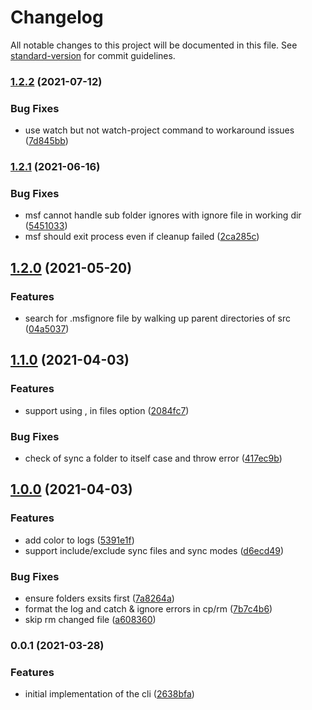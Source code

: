 # Changelog

All notable changes to this project will be documented in this file. See [standard-version](https://github.com/conventional-changelog/standard-version) for commit guidelines.

### [1.2.2](https://github.com/rocwind/msf-cli/compare/v1.2.1...v1.2.2) (2021-07-12)


### Bug Fixes

* use watch but not watch-project command to workaround issues ([7d845bb](https://github.com/rocwind/msf-cli/commit/7d845bb6da7e913bc218011da1fa7a8f8dd6badb))

### [1.2.1](https://github.com/rocwind/msf-cli/compare/v1.2.0...v1.2.1) (2021-06-16)


### Bug Fixes

* msf cannot handle sub folder ignores with ignore file in working dir ([5451033](https://github.com/rocwind/msf-cli/commit/5451033c4a71e6da7d1efb2585fc53527652b6ef))
* msf should exit process even if cleanup failed ([2ca285c](https://github.com/rocwind/msf-cli/commit/2ca285c2ff17021e7609111ec17bf18fb8d5bd30))

## [1.2.0](https://github.com/rocwind/msf-cli/compare/v1.1.0...v1.2.0) (2021-05-20)


### Features

* search for .msfignore file by walking up parent directories of src ([04a5037](https://github.com/rocwind/msf-cli/commit/04a5037c8cab0d290782b607fcf8724229d4ab2e))

## [1.1.0](https://github.com/rocwind/msf-cli/compare/v1.0.0...v1.1.0) (2021-04-03)


### Features

* support using , in files option ([2084fc7](https://github.com/rocwind/msf-cli/commit/2084fc7601da4d08f3932fb267811bf9bfeb0999))


### Bug Fixes

* check of sync a folder to itself case and throw error ([417ec9b](https://github.com/rocwind/msf-cli/commit/417ec9b25315a6933999ae726c26c673f6db9411))

## [1.0.0](https://github.com/rocwind/msf-cli/compare/v0.0.1...v1.0.0) (2021-04-03)


### Features

* add color to logs ([5391e1f](https://github.com/rocwind/msf-cli/commit/5391e1fe8105b5fbc09c2a4e4608a3b591fc4981))
* support include/exclude sync files and sync modes ([d6ecd49](https://github.com/rocwind/msf-cli/commit/d6ecd49796fa7f0aa3efae08e78d7e07abcb3cbe))


### Bug Fixes

* ensure folders exsits first ([7a8264a](https://github.com/rocwind/msf-cli/commit/7a8264a9b583e862fee7cdfb913d49b379fdf87d))
* format the log and catch & ignore errors in cp/rm ([7b7c4b6](https://github.com/rocwind/msf-cli/commit/7b7c4b6c8177de8f019e38f56a1426bd26685110))
* skip rm changed file ([a608360](https://github.com/rocwind/msf-cli/commit/a60836052df87d0111896970446527587ffff417))

### 0.0.1 (2021-03-28)


### Features

* initial implementation of the cli ([2638bfa](https://github.com/rocwind/msf-cli/commit/2638bfa787506ad0d67ba836a1705aa850f76e07))
